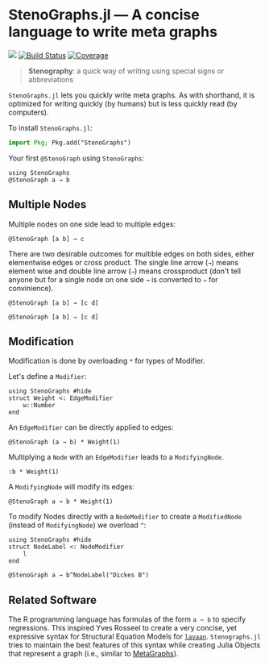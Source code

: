 # StenoGraphs.jl ― A concise language to write meta graphs

[![](https://img.shields.io/badge/docs-dev-blue.svg)](https://aaronpeikert.github.io/StenoGraphs.jl/dev)
[![Build Status](https://github.com/aaronpeikert/StenoGraphs.jl/actions/workflows/CI.yml/badge.svg?branch=main)](https://github.com/aaronpeikert/StenoGraphs.jl/actions/workflows/CI.yml?query=branch%3Amain)
[![Coverage](https://codecov.io/gh/aaronpeikert/StenoGraphs.jl/branch/main/graph/badge.svg)](https://codecov.io/gh/aaronpeikert/StenoGraphs.jl)

> **Stenography**: a quick way of writing using special signs or abbreviations

`StenoGraphs.jl` lets you quickly write meta graphs.
As with shorthand, it is optimized for writing quickly (by humans) but is less quickly read (by computers).

To install `StenoGraphs.jl`:

```julia
import Pkg; Pkg.add("StenoGraphs")
```

Your first `@StenoGraph` using `StenoGraphs`:

```@example 1
using StenoGraphs
@StenoGraph a → b
```

## Multiple Nodes

Multiple nodes on one side lead to multiple edges:

```@example 1
@StenoGraph [a b] → c
```

There are two desirable outcomes for multible edges on both sides, either elementwise edges or cross product. The single line arrow (`→`) means element wise and double line arrow (`⇒`) means crossproduct (don't tell anyone but for a single node on one side `→` is converted to `⇒` for convinience).

```@example 1
@StenoGraph [a b] → [c d]
```

```@example 1
@StenoGraph [a b] ⇒ [c d]
```

## Modification


Modification is done by overloading `*` for types of Modifier.

Let's define a `Modifier`:

```@example mod
using StenoGraphs #hide
struct Weight <: EdgeModifier
    w::Number
end
```

An  `EdgeModifier` can be directly applied to edges:

```@example mod
@StenoGraph (a → b) * Weight(1)
```

Multiplying a `Node` with an `EdgeModifier` leads to a `ModifyingNode`.

```@example mod
:b * Weight(1)
```

A `ModifyingNode` will modify its edges:

```@example mod
@StenoGraph a → b * Weight(1)
```

To modify Nodes directly with a `NodeModifier` to create a `ModifiedNode` (instead of `ModifyingNode`) we overload `^`:

```@example nodemod
using StenoGraphs #hide
struct NodeLabel <: NodeModifier
    l
end

@StenoGraph a → b^NodeLabel("Dickes B")
```

## Related Software

The R programming language has formulas of the form `a ~ b` to specify regressions.
This inspired Yves Rosseel to create a very concise, yet expressive syntax for Structural Equation Models for [`lavaan`](https://lavaan.ugent.be/tutorial/syntax1.html).
`Stenographs.jl` tries to maintain the best features of this syntax while creating Julia Objects that represent a graph (i.e., similar to [MetaGraphs](https://github.com/JuliaGraphs/MetaGraphs.jl)).

